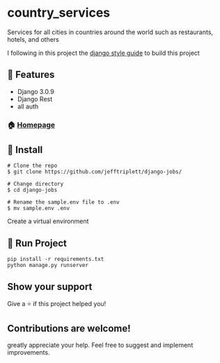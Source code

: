 # country_services
Services for all cities in countries around the world such as restaurants, hotels, and others


I following in this project the <a class="reference external" href="https://github.com/HackSoftware/Django-Styleguide"> django style guide</a> to build this project


## :triangular_flag_on_post: Features

- Django 3.0.9
- Django Rest
- all auth

### 🏠 [Homepage](https://github.com/jefftriplett/django-jobs)

## :wrench: Install

```shell
# Clone the repo
$ git clone https://github.com/jefftriplett/django-jobs/

# Change directory
$ cd django-jobs

# Rename the sample.env file to .env
$ mv sample.env .env
```

Create a virtual environment

## :rocket: Run Project

```shell
pip install -r requirements.txt
python manage.py runserver

```

## Show your support

Give a ⭐️ if this project helped you!



## Contributions are welcome!
greatly appreciate your help. Feel free to suggest and implement improvements.
